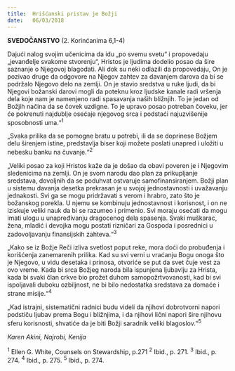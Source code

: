 ```yaml
---
title:  Hrišćanski pristav je Božji
date:   06/03/2018
---
```


**SVEDOČANSTVO** (2. Korinćanima 6,1-4)

Dajući nalog svojim učenicima da idu „po svemu svetu“ i propovedaju „jevanđelje svakome stvorenju“, Hristos je ljudima dodelio posao da šire saznanje o Njegovoj blagodati. Ali dok su neki odlazili da propovedaju, On je pozivao druge da odgovore na Njegov zahtev za davanjem darova da bi se podržalo Njegovo delo na zemlji. On je stavio sredstva u ruke ljudi, da bi Njegovi božanski darovi mogli da poteknu kroz ljudske kanale radi vršenja dela koje nam je namenjeno radi spasavanja naših bližnjih. To je jedan od Božjih načina da se čovek uzdigne. To je upravo posao potreban čoveku, jer će pokrenuti najdublje osećaje njegovog srca i podstaći najuzvišenije sposobnosti uma.“<sup>1</sup>

„Svaka prilika da se pomogne bratu u potrebi, ili da se doprinese Božjem delu širenjem istine, predstavlja biser koji možete poslati unapred i uložiti u nebesku banku na čuvanje.“<sup>2</sup>

„Veliki posao za koji Hristos kaže da je došao da obavi poveren je i Njegovim sledenicima na zemlji. On je svom narodu dao plan za prikupljanje sredstava, dovoljnih da se poduhvat ostvaruje samofinansiranjem. Božji plan u sistemu davanja desetka prekrasan je u svojoj jednostavnosti i uvažavanju jednakosti. Svi ga se mogu pridržavati s verom i hrabro, zato što je božanskog porekla. U njemu se kombinuju jednostavnost i korisnost, i on ne iziskuje veliki nauk da bi se razumeo i primenio. Svi moraju osećati da mogu imati ulogu u unapređivanju dragocenog dela spasenja. Svaki muškarac, žena, mladić i devojka mogu postati rizničari za Gospoda i posrednici u zadovoljavanju finansijskih zahteva.“<sup>3</sup>

„Kako se iz Božje Reči izliva svetlost poput reke, mora doći do probuđenja i korišćenja zanemarenih prilika. Kad su svi verni u vraćanju Bogu onoga što je Njegovo, u vidu desetaka i prinosa, otvoriće se put da svet čuje vest za ovo vreme. Kada bi srca Božjeg naroda bila ispunjena ljubavlju za Hrista, kada bi svaki član crkve bio prožet duhom samopožrtvovanosti, kad bi svi ispoljavali duboku ozbiljnost, ne bi bilo nedostatka sredstava za domaće i strane misije.“<sup>4</sup>

„Kad istrajni, sistematični radnici budu videli da njihovi dobrotvorni napori  podstiču ljubav prema Bogu i bližnjima, i da njihovi lični napori šire njihovu sferu korisnosti, shvatiće da je biti Božji saradnik veliki blagoslov.“<sup>5</sup>

_Karen Akini, Najrobi, Kenija_

<sup>1</sup> Ellen G. White, Counsels on Stewardship, p.271
<sup>2</sup> Ibid., p. 271.
<sup>3</sup> Ibid., p. 274.
<sup>4</sup> Ibid., p. 275.
<sup>5</sup> Ibid., p. 274.
